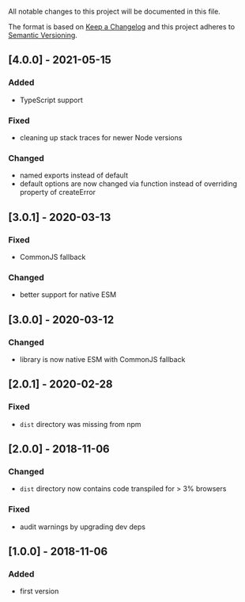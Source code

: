 All notable changes to this project will be documented in this file.

The format is based on [Keep a Changelog](http://keepachangelog.com/en/1.0.0/)
and this project adheres to [Semantic Versioning](http://semver.org/spec/v2.0.0.html).

## [4.0.0] - 2021-05-15
### Added
- TypeScript support
### Fixed
- cleaning up stack traces for newer Node versions
### Changed
- named exports instead of default
- default options are now changed via function instead of overriding property of createError

## [3.0.1] - 2020-03-13
### Fixed
- CommonJS fallback
### Changed
- better support for native ESM

## [3.0.0] - 2020-03-12
### Changed
- library is now native ESM with CommonJS fallback

## [2.0.1] - 2020-02-28
### Fixed
- `dist` directory was missing from npm

## [2.0.0] - 2018-11-06
### Changed
- `dist` directory now contains code transpiled for > 3% browsers
### Fixed
- audit warnings by upgrading dev deps

## [1.0.0] - 2018-11-06
### Added
- first version

